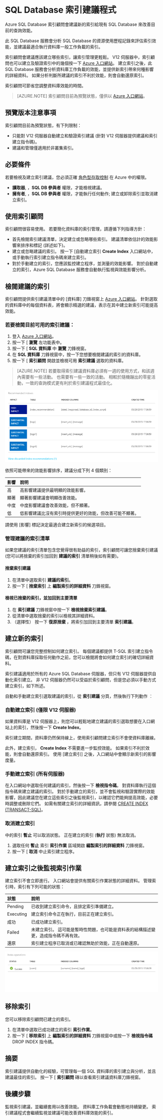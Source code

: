 <properties 
   pageTitle="Azure SQL Database 索引建議程式" 
   description="Azure SQL Database 索引建議程式會建議新的索引給現有 SQL Database 來改善目前的查詢效能。" 
   services="sql-database" 
   documentationCenter="" 
   authors="stevestein" 
   manager="jeffreyg" 
   editor="monicar"/>

<tags
   ms.service="sql-database"
   ms.devlang="na"
   ms.topic="article"
   ms.tgt_pltfrm="na"
   ms.workload="data-management" 
   ms.date="12/01/2015"
   ms.author="sstein"/>

# SQL Database 索引建議程式

Azure SQL Database 索引顧問會建議新的索引給現有 SQL Database 來改善目前的查詢效能。

此 SQL Database 服務會分析 SQL Database 的資源使用歷程記錄來評估索引效能，並建議最適合執行資料庫一般工作負載的索引。

索引顧問會建議應該建立哪些索引，讓索引管理更輕鬆。 V12 伺服器中，索引顧問也可以建立及驗證索引中的幾個按一下 [Azure 入口網站](https://portal.azure.com/)。 建立索引之後，此 SQL Database 服務會分析資料庫工作負載的效能，並提供新索引帶來何種影響的詳細資料。 如果分析判斷所建議的索引不利於效能，則會自動還原索引。

索引顧問可節省您調整資料庫效能的時間。


> [AZURE.NOTE] 索引顧問目前為預覽狀態，僅供以 [Azure 入口網站](https://portal.azure.com/)。


## 預覽版本注意事項

索引顧問目前為預覽狀態，有下列限制：

- 只能對 V12 伺服器自動建立和驗證索引建議 (針對 V12 伺服器提供建議和索引建立指令碼)。
- 建議和管理僅適用於非叢集索引。

## 必要條件

若要檢視及建立索引建議，您必須正確 [角色型存取控制](role-based-access-control-configure.md) 在 Azure 中的權限。 

- **讀取器**, ，**SQL DB 參與者** 權限，才能檢視建議。
- **擁有者**, ，**SQL DB 參與者** 權限，才能執行任何動作; 建立或卸除索引並取消建立索引。


## 使用索引顧問

索引顧問很容易使用。 若要簡化資料庫的索引管理，請遵循下列指導方針：

- 首先檢閱索引建議清單，決定建立或忽略哪些索引。 建議清單依估計的效能影響來排序和標記 (詳述如下)。 
- 建立或忽略建議的索引。 按一下 [自動建立索引 **Create Index** 入口網站中，或手動執行索引建立指令碼來建立索引。
- 對於手動建立的索引，您應該監控建立程序，並測量的效能影響。 對於自動建立的索引，Azure SQL Database 服務會自動執行監視與效能影響分析。 



## 檢閱建議的索引

索引顧問提供索引建議清單中的 [資料庫] 刀鋒視窗上 [Azure 入口網站](https://portal.azure.com/)。 針對選取的資料庫中的每個資料表，將會顯示精選的建議，表示在其中建立新索引可能提高效能。

### 若要檢閱目前可用的索引建議：

1. 登入 [Azure 入口網站](https://portal.azure.com/)。
2. 按一下 [ **瀏覽** 左功能表中。
3. 按一下 [ **SQL 資料庫** 中 **瀏覽** 刀鋒視窗。
4. 在 **SQL 資料庫** 刀鋒視窗中，按一下您想要檢閱建議的索引的資料庫。
5. 按一下 [ **索引顧問** 開啟並檢視可用 **索引建議** 選取的資料庫。

> [AZURE.NOTE] 若要取得索引建議資料庫必須有一週的使用方式，和該週內需要有一些活動。 也需要有一些一致的活動。 相較於隨機蹦出的零星活動，一致的查詢模式更有利於索引建議程式最佳化。

![建議的索引][3]

依照可能帶來的效能影響排序，建議分成下列 4 個類別：

| 影響 | 說明 |
| :--- | :--- |
| 高 | 高影響建議提供最明顯的效能影響。 |
| 顯著 | 顯著影響建議會明顯改善效能。 |
| 中度 | 中度影響建議會改善效能，但不顯著。 |
| 低 | 低影響建議比沒有索引時提供更好的效能，但改善可能不顯著。 
請使用 [影響] 標記決定最適合建立新索引的候選項目。

### 管理建議的索引清單

如果您建議的索引清單包含您覺得很有助益的索引，索引顧問可讓您捨棄索引建議 (您可以將捨棄的索引加回到 **建議的索引** 清單稍後如有需要)。

#### 捨棄索引建議

1. 在清單中選取索引 **建議的索引**。
1. 按一下 [ **捨棄索引** 上 **編製索引的詳細資料** 刀鋒視窗。

#### 檢視已捨棄的索引，並加回到主要清單

1. 在 **索引建議** 刀鋒視窗中按一下 **檢視捨棄索引建議**。
1. 從清單中選取捨棄的索引以檢視其詳細資料。
1. （選擇性） 按一下 **復原捨棄** ，將索引加回到主要清單 **索引建議**。



## 建立新的索引

索引顧問可讓您完整控制如何建立索引。 每個建議都提供 T-SQL 索引建立指令碼，在對資料庫採取任何動作之前，您可以檢閱將會如何建立索引的確切詳細資料。

索引建議適用於所有的 Azure SQL Database 伺服器，但只有 V12 伺服器提供自動化索引建立。 非 V12 伺服器仍然可以受益於索引顧問，但是您必須以手動方式建立索引，如下所述。

自動和手動建立索引選取建議的索引，從 **索引建議** 分頁，然後執行下列動作 ︰

### 自動建立索引 (僅限 V12 伺服器)

如果資料庫是 V12 伺服器上，則您可以輕鬆地建立建議的索引選取想要在入口網站上的索引，然後按一下 **Create Index**。 

索引建立期間，資料庫仍然保持線上，使用索引顧問建立索引不會使資料庫離線。

此外，建立索引， **Create Index** 不需要進一步監控效能。 如果索引不利於效能，則會自動還原索引。 使用 [建立索引] 之後，入口網站中會顯示新索引的影響度量。 


### 手動建立索引 (所有伺服器)

在入口網站中選取任何建議的索引，然後按一下 **檢視指令碼**。 對資料庫執行這個指令碼來建立建議的索引。 對於手動建立的索引，並不會監視和驗證實際的效能影響，因此建議您在建立這些索引之後監視索引，以確認它們能夠提高效能，必要時調整或刪除它們。 如需有關建立索引的詳細資訊，請參閱 [CREATE INDEX (TRANSACT-SQL)](https://msdn.microsoft.com/library/ms188783.aspx)。


### 取消建立索引

中的索引 **暫止** 可以取消狀態。 正在建立的索引 (**執行** 狀態) 無法取消。

1. 選取任何 **暫止** 索引 **索引作業** 區域開啟 **編製索引的詳細資料** 刀鋒視窗。
1. 按一下 [ **取消** 中止索引建立程序。

## 建立索引之後監視索引作業

建立索引不會立即進行。 入口網站會提供有關索引作業狀態的詳細資料。 管理索引時，索引有下列可能的狀態：

| 狀態 | 說明 |
| :--- | :--- |
| Pending | 已收到建立索引命令，且排定索引準備建立。 |
| Executing | 建立索引命令正在執行，目前正在建立索引。 |
| 成功 | 已成功建立索引。 |
| Failed | 未建立索引。 這可能是暫時性問題，也可能是資料表的結構描述變更，造成指令碼不再有效。 |
| 還原 | 索引建立程序已取消或已確認無助於效能，正在自動還原。 |



![建議的索引][4]



## 移除索引
您可以移除索引顧問已建立的索引。


1. 在清單中選取已成功建立的索引 **索引作業**。
1. 按一下 [ **移除索引** 上 **編製索引的詳細資料** 刀鋒視窗中或按一下 **檢視指令碼** DROP INDEX 指令碼。



## 摘要

索引建議提供自動化的經驗，可管理每一個 SQL 資料庫的索引建立與分析，並且建議最佳的索引。 按一下 [ **索引顧問** 磚以查看索引建議資料庫刀鋒視窗。



## 後續步驟

監視索引建議，並繼續套用以改善效能。 資料庫工作負載會動態地持續變更。 索引建議程式會繼續監視並建議可能改善資料庫效能的索引。 


<!--Image references-->
[1]: ./media/sql-database-index-advisor/index-recommendations.png
[2]: ./media/sql-database-index-advisor/index-details.png
[3]: ./media/sql-database-index-advisor/recommended-indexes.png
[4]: ./media/sql-database-index-advisor/index-operations.png





